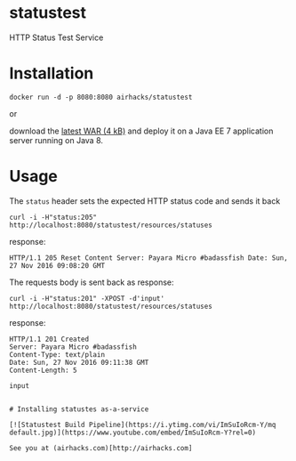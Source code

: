 # statustest

HTTP Status Test Service


# Installation

`docker run -d -p 8080:8080 airhacks/statustest`

or

download the [latest WAR (4 kB)](https://github.com/AdamBien/statustest/releases) and deploy it on a Java EE 7 application server running on Java 8.

# Usage

The `status` header sets the expected HTTP status code and sends it back

`curl -i -H"status:205" http://localhost:8080/statustest/resources/statuses`

response:

`
HTTP/1.1 205 Reset Content
Server: Payara Micro #badassfish
Date: Sun, 27 Nov 2016 09:08:20 GMT
`

The requests body is sent back as response:

`curl -i -H"status:201" -XPOST -d'input' http://localhost:8080/statustest/resources/statuses`

response:

```
HTTP/1.1 201 Created
Server: Payara Micro #badassfish
Content-Type: text/plain
Date: Sun, 27 Nov 2016 09:11:38 GMT
Content-Length: 5

input


# Installing statustes as-a-service

[![Statustest Build Pipeline](https://i.ytimg.com/vi/ImSuIoRcm-Y/mq
default.jpg)](https://www.youtube.com/embed/ImSuIoRcm-Y?rel=0)

See you at (airhacks.com)[http://airhacks.com]